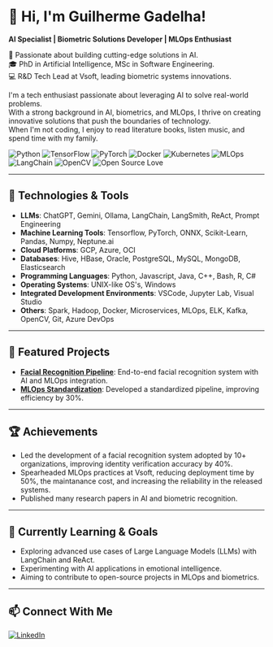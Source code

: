 # 👋 Hi, I'm Guilherme Gadelha!
**AI Specialist | Biometric Solutions Developer | MLOps Enthusiast**

🚀 Passionate about building cutting-edge solutions in AI.  
🎓 PhD in Artificial Intelligence, MSc in Software Engineering.  
💻 R&D Tech Lead at Vsoft, leading biometric systems innovations.  

I'm a tech enthusiast passionate about leveraging AI to solve real-world problems.  
With a strong background in AI, biometrics, and MLOps, I thrive on creating innovative solutions that push the boundaries of technology.  
When I'm not coding, I enjoy to read literature books, listen music, and spend time with my family.

![Python](https://img.shields.io/badge/Python-3776AB?style=for-the-badge&logo=python&logoColor=white)
![TensorFlow](https://img.shields.io/badge/TensorFlow-FF6F00?style=for-the-badge&logo=tensorflow&logoColor=white)
![PyTorch](https://img.shields.io/badge/PyTorch-EE4C2C?style=for-the-badge&logo=pytorch&logoColor=white)
![Docker](https://img.shields.io/badge/Docker-2496ED?style=for-the-badge&logo=docker&logoColor=white)
![Kubernetes](https://img.shields.io/badge/Kubernetes-326CE5?style=for-the-badge&logo=kubernetes&logoColor=white)
![MLOps](https://img.shields.io/badge/MLOps-000000?style=for-the-badge&logo=mlops&logoColor=white)
![LangChain](https://img.shields.io/badge/LangChain-7289DA?style=for-the-badge&logo=langchain&logoColor=white)
![OpenCV](https://img.shields.io/badge/OpenCV-5C3EE8?style=for-the-badge&logo=opencv&logoColor=white)
![Open Source Love](https://img.shields.io/badge/Open%20Source-%E2%9D%A4-red?style=for-the-badge)

---

## 🔧 Technologies & Tools
- **LLMs**: ChatGPT, Gemini, Ollama, LangChain, LangSmith, ReAct, Prompt Engineering
- **Machine Learning Tools**: Tensorflow, PyTorch, ONNX, Scikit-Learn, Pandas, Numpy, Neptune.ai
- **Cloud Platforms**: GCP, Azure, OCI			
- **Databases**: Hive, HBase, Oracle, PostgreSQL, MySQL, MongoDB, Elasticsearch
- **Programming Languages**: Python, Javascript, Java, C++, Bash, R, C#
- **Operating Systems**: UNIX-like OS's, Windows
- **Integrated Development Environments**: VSCode, Jupyter Lab, Visual Studio
- **Others**: Spark, Hadoop, Docker, Microservices, MLOps, ELK, Kafka, OpenCV, Git, Azure DevOps

---

## 🌟 Featured Projects
- [**Facial Recognition Pipeline**](https://github.com/yourrepo): End-to-end facial recognition system with AI and MLOps integration.
- [**MLOps Standardization**](https://github.com/yourrepo): Developed a standardized pipeline, improving efficiency by 30%.

---

## 🏆 Achievements
- Led the development of a facial recognition system adopted by 10+ organizations, improving identity verification accuracy by 40%.
- Spearheaded MLOps practices at Vsoft, reducing deployment time by 50%, the maintanance cost, and increasing the reliability in the released systems.
- Published many research papers in AI and biometric recognition.

---

## 🚀 Currently Learning & Goals
- Exploring advanced use cases of Large Language Models (LLMs) with LangChain and ReAct.
- Experimenting with AI applications in emotional intelligence.
- Aiming to contribute to open-source projects in MLOps and biometrics.

---

## 📫 Connect With Me
[![LinkedIn](https://img.shields.io/badge/LinkedIn-0A66C2?style=for-the-badge&logo=linkedin&logoColor=white)](https://www.linkedin.com/in/ggadelha/)
